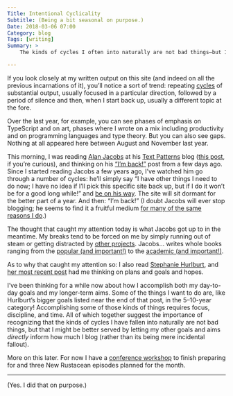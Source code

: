 ```yaml
---
Title: Intentional Cyclicality
Subtitle: (Being a bit seasonal on purpose.)
Date: 2018-03-06 07:00
Category: blog
Tags: [writing]
Summary: >
    The kinds of cycles I often into naturally are not bad things—but I might be better served by letting my other goals and aims directly inform how much I blog (rather than its being mere incidental fallout).

---
```


If you look closely at my written output on this site (and indeed on all the previous incarnations of it), you’ll notice a sort of trend: repeating [cycles](http://www.chriskrycho.com/2014/three-month-cycles.html "Three Month Cycles. Or something thereabouts.") of substantial output, usually focused in a particular direction, followed by a period of silence and then, when I start back up, usually a different topic at the fore.

Over the last year, for example, you can see phases of emphasis on TypeScript and on art, phases where I wrote on a mix including productivity and on programming languages and type theory. But you can also see gaps. Nothing at all appeared here between August and November last year.

This morning, I was reading [Alan Jacobs](http://ayjay.org) at his [Text Patterns](http://text-patterns.thenewatlantis.com/) blog ([this post](http://text-patterns.thenewatlantis.com/2018/03/rewriting-ancient-history.html "Rewriting Ancient History"), if you’re curious), and thinking on his [“I’m back!”](http://text-patterns.thenewatlantis.com/2018/03/back-in-saddle.html "Back in the Saddle") post from a few days ago. Since I started reading Jacobs a few years ago, I’ve watched him go through a number of cycles: he’ll simply say “I have other things I need to do now; I have no idea if I’ll pick this specific site back up, but if I do it won’t be for a good long while!” and [be on his way](http://text-patterns.thenewatlantis.com/2017/09/pinboard.html "Redirecting to Pinboard"). The site will sit dormant for the better part of a year. And then: “I’m back!” (I doubt Jacobs will ever stop blogging; he seems to find it a fruitful medium [for many of the same reasons I do](TODO).)

The thought that caught my attention today is what Jacobs got up to in the meantime. My breaks tend to be forced on me by simply running out of steam or getting distracted by [other projects](https://true-myth.js.org/ "True Myth"). Jacobs… writes whole books ranging from the [popular (and important!)](TODO "How to Think: A Guide for the Perplexed") to the [academic (and important!)](TODO "The Year of Our Lord 1943: TODO").

As to why that caught my attention so: I also read [Stephanie Hurlburt](http://stephaniehurlburt.com/), and [her most recent post](http://stephaniehurlburt.com/blog/2018/3/6/what-is-fulfillment "What is Fulfillment?") had me thinking on plans and goals and hopes.

I’ve been thinking for a while now about how I accomplish both my day-to-day goals and my longer-term aims. Some of the things I want to do are, like Hurlburt’s bigger goals listed near the end of that post, in the 5–10-year category! Accomplishing some of those kinds of things requires focus, discipline, and time. All of which together suggest the importance of recognizing that the kinds of cycles I have fallen into naturally are not bad things, but that I might be better served by letting my other goals and aims *directly* inform how much I blog (rather than its being mere incidental fallout).

More on this later. For now I have a [conference workshop](https://emberconf.com/speakers.html#chris-krycho "EmberConf: TypeScript Up Your Ember.js App!") to finish preparing for and three New Rustacean episodes planned for the month.

***

(Yes. I did that on purpose.)
